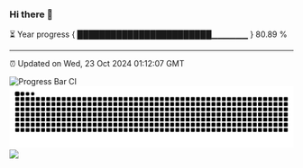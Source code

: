 ### Hi there 👋

⏳ Year progress { ████████████████████████▁▁▁▁▁▁ } 80.89 %

---

⏰ Updated on Wed, 23 Oct 2024 01:12:07 GMT

![Progress Bar CI](https://github.com/liununu/liununu/workflows/Progress%20Bar%20CI/badge.svg)![](https://raw.githubusercontent.com/L1cardo/L1cardo/main/assets/github-contribution-grid-snake.svg)![](https://raw.githubusercontent.com/seesaws/seesaws/main/assets/github-contribution-grid-snake.svg)
